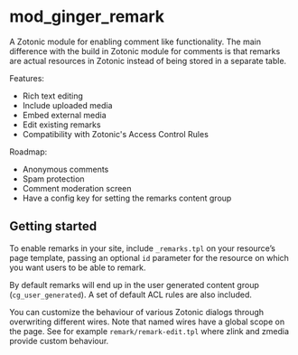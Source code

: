 # mod_ginger_remark #

A Zotonic module for enabling comment like functionality. The main difference with the build in Zotonic module for comments is that remarks are actual resources in Zotonic instead of being stored in a separate table.

Features:

- Rich text editing
- Include uploaded media
- Embed external media
- Edit existing remarks
- Compatibility with Zotonic's Access Control Rules

Roadmap:

- Anonymous comments
- Spam protection
- Comment moderation screen
- Have a config key for setting the remarks content group

## Getting started ##

To enable remarks in your site, include `_remarks.tpl` on your resource’s page template, passing an optional `id` parameter for the resource on which you want users to be able to remark.

By default remarks will end up in the user generated content group (`cg_user_generated`). A set of default ACL rules are also included.

You can customize the behaviour of various Zotonic dialogs through overwriting different wires. Note that named wires have a global scope on the page. See for example `remark/remark-edit.tpl` where zlink and zmedia provide custom behaviour.
